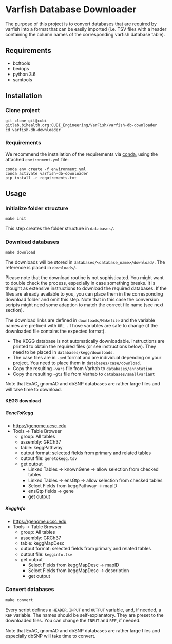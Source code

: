 # Varfish Database Downloader

The purpose of this project is to convert databases that are required by
varfish into a format that can be easily imported (i.e. TSV files with a header
containing the column names of the corresponding varfish database table).

## Requirements

* bcftools
* bedops
* python 3.6
* samtools

## Installation

### Clone project

```
git clone git@cubi-gitlab.bihealth.org:CUBI_Engineering/VarFish/varfish-db-downloader
cd varfish-db-downloader
```

### Requirements

We recommend the installation of the requirements via [conda](https://conda.io/miniconda.html),
using the attached `environment.yml` file:

```
conda env create -f environment.yml
conda activate varfish-db-downloader
pip install -r requirements.txt
```

## Usage

### Initialize folder structure

```
make init
```

This step creates the folder structure in `databases/`.

### Download databases

```
make download
```

The downloads will be stored in `databases/<database_name>/download/`.
The reference is placed in `downloads/`.

Please note that the download routine is not sophisticated. You might want to
double check the process, especially in case something breaks. It is thought
as extensive instructions to download the required databases. If the files are
already available to you, you can place them in the corresponding download
folder and omit this step. Note that in this case the conversion scripts might
need some adaption to match the correct file name (see next section).

The download links are defined in `downloads/Makefile` and the variable names
are prefixed with `URL_`. Those variables are safe to change (if the downloaded
file contains the expected format).

* The KEGG database is not automatically downloadable. Instructions are printed
to obtain the required files (or see instructions below). They need to be
placed in `databases/kegg/downloads`.
* The case files are in `.ped` format and are individual depending on your
project. You need to place them in `databases/case/download`.
* Copy the resulting `-vars` file from Varhab to `databases/annotation`
* Copy the resulting `-gts` file from Varhab to `databases/smallvariant`

Note that ExAC, gnomAD and dbSNP databases are rather large files and will take
time to download.

#### KEGG download

##### GeneToKegg

* https://genome.ucsc.edu
* Tools -> Table Browser
    - group: All tables
    - assembly: GRCh37
    - table: keggPathway
    - output format: selected fields from primary and related tables
    - output file: `genetokegg.tsv`
    - get output
        - Linked Tables -> knownGene -> allow selection from checked tables
        - Linked Tables -> ensGtp -> allow selection from checked tables
        - Select Fields from keggPathway -> mapID
        - ensGtp fields -> gene
        - get output

##### KeggInfo

* https://genome.ucsc.edu
* Tools -> Table Browser
    - group: All tables
    - assembly: GRCh37
    - table: keggMapDesc
    - output format: selected fields from primary and related tables
    - output file: `kegginfo.tsv`
    - get output
        - Select Fields from keggMapDesc -> mapID
        - Select Fields from keggMapDesc -> description
        - get output

### Convert databases

```
make convert
```

Every script defines a `HEADER`, `INPUT` and `OUTPUT` variable, and, if needed,
a `REF` variable. The names should be self-explanatory. They are preset to the
downloaded files. You can change the `INPUT` and `REF`, if needed.

Note that ExAC, gnomAD and dbSNP databases are rather large files and
especially dbSNP will take time to convert.
